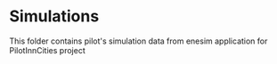 # Simulations

This folder contains pilot's simulation data from enesim application for PilotInnCities project
